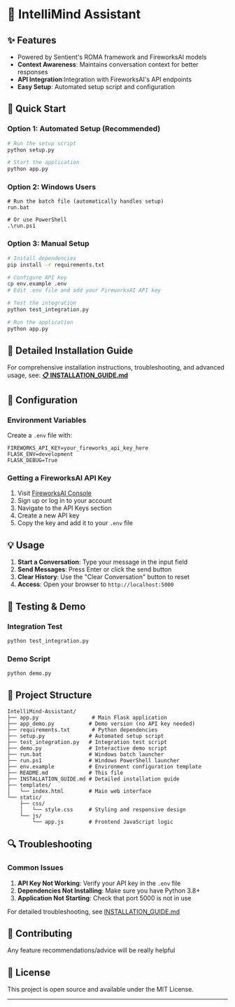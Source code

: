 # 🧠 IntelliMind Assistant

## ✨ Features

- Powered by Sentient's ROMA framework and FireworksAI models
- **Context Awareness**: Maintains conversation context for better responses
- **API Integration**:Integration with FireworksAI's API endpoints
- **Easy Setup**: Automated setup script and configuration

## 🚀 Quick Start

### Option 1: Automated Setup (Recommended)
```bash
# Run the setup script
python setup.py

# Start the application
python app.py
```

### Option 2: Windows Users
```batch
# Run the batch file (automatically handles setup)
run.bat

# Or use PowerShell
.\run.ps1
```

### Option 3: Manual Setup
```bash
# Install dependencies
pip install -r requirements.txt

# Configure API key
cp env.example .env
# Edit .env file and add your FireworksAI API key

# Test the integration
python test_integration.py

# Run the application
python app.py
```

## 📖 Detailed Installation Guide

For comprehensive installation instructions, troubleshooting, and advanced usage, see:
**[📋 INSTALLATION_GUIDE.md](INSTALLATION_GUIDE.md)**

## 🔧 Configuration

### Environment Variables

Create a `.env` file with:
```env
FIREWORKS_API_KEY=your_fireworks_api_key_here
FLASK_ENV=development
FLASK_DEBUG=True
```

### Getting a FireworksAI API Key

1. Visit [FireworksAI Console](https://app.fireworks.ai/)
2. Sign up or log in to your account
3. Navigate to the API Keys section
4. Create a new API key
5. Copy the key and add it to your `.env` file

## 💡 Usage

1. **Start a Conversation**: Type your message in the input field
2. **Send Messages**: Press Enter or click the send button
3. **Clear History**: Use the "Clear Conversation" button to reset
4. **Access**: Open your browser to `http://localhost:5000`

## 🧪 Testing & Demo

### Integration Test
```bash
python test_integration.py
```

### Demo Script
```bash
python demo.py
```

## 📁 Project Structure

```
IntelliMind-Assistant/
├── app.py                 # Main Flask application
├── app_demo.py           # Demo version (no API key needed)
├── requirements.txt       # Python dependencies
├── setup.py              # Automated setup script
├── test_integration.py   # Integration test script
├── demo.py               # Interactive demo script
├── run.bat               # Windows batch launcher
├── run.ps1               # Windows PowerShell launcher
├── env.example           # Environment configuration template
├── README.md             # This file
├── INSTALLATION_GUIDE.md # Detailed installation guide
├── templates/
│   └── index.html        # Main web interface
└── static/
    ├── css/
    │   └── style.css     # Styling and responsive design
    └── js/
        └── app.js        # Frontend JavaScript logic
```

## 🔍 Troubleshooting

### Common Issues

1. **API Key Not Working**: Verify your API key in the `.env` file
2. **Dependencies Not Installing**: Make sure you have Python 3.8+
3. **Application Not Starting**: Check that port 5000 is not in use

For detailed troubleshooting, see [INSTALLATION_GUIDE.md](INSTALLATION_GUIDE.md)

## 🤝 Contributing

Any feature recommendations/advice will be really helpful

## 📄 License

This project is open source and available under the MIT License.

---
